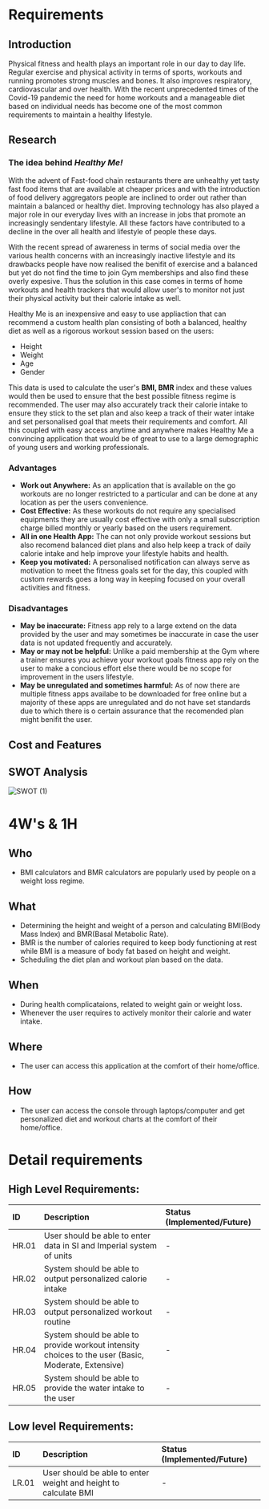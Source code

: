 # Requirements 
## Introduction
Physical fitness and health plays an important role in our day to day life. Regular exercise and physical activity in terms of sports, workouts and running promotes strong muscles and bones. It also improves respiratory, cardiovascular and over health. With the recent unprecedented times of the Covid-19 pandemic the need for home workouts and a manageable diet based on individual needs has become  one of the most common requirements to maintain a healthy lifestyle. 

## Research
### The idea behind *Healthy Me!*
With the advent of Fast-food chain restaurants there are unhealthy yet tasty fast food items that are available at cheaper prices and with the introduction of food delivery aggregators people are inclined to order out rather than maintain a balanced or healthy diet. Improving technology has also played a major role in our everyday lives with an increase in jobs that promote an increasingly sendentary lifestyle. All these factors have contributed to a decline in the over all health and lifestyle of people these days.

With the recent spread of awareness in terms of social media over the various health concerns with an increasingly inactive lifestyle and its drawbacks people have now realised the benifit of exercise and a balanced but yet do not find the time to join Gym memberships and also find these overly expesive. Thus the solution in this case comes in terms of home workouts and health trackers that would allow user's to monitor not just their physical activity but their calorie intake as well.

Healthy Me is an inexpensive and easy to use appliaction that can recommend a custom health plan consisting of both a balanced, healthy diet as well as a rigorous workout session based on the users:
* Height
* Weight
* Age
* Gender

This data is used to calculate the user's **BMI, BMR** index and these values would then be used to ensure that the best possible fitness regime is recommended. The user may also accurately track their calorie intake to ensure they stick to the set plan and also keep a track of their water intake and set personalised goal that meets their requirements and comfort. All this coupled with easy access anytime and anywhere makes Healthy Me a convincing application that would be of great to use to a large demographic of young users and working professionals. 

### Advantages
* **Work out Anywhere:** As an application that is available on the go workouts are no longer restricted to a particular and can be done at any location as per the users convenience.
* **Cost Effective:** As these workouts do not require any specialised equipments they are usually cost effective with only a small subscription charge billed monthly or yearly based on the users requirement.
* **All in one Health App:** The can not only provide workout sessions but also recomend balanced diet plans and also help keep a track of daily calorie intake and help improve your lifestyle habits and health.
* **Keep you motivated:** A personalised notification can always serve as motivation to meet the fitness goals set for the day, this coupled with custom rewards goes a long way in keeping focused on your overall activities and fitness.

### Disadvantages
* **May be inaccurate:** Fitness app rely to a large extend on the data provided by the user and may sometimes be inaccurate in case the user data is not updated frequently and accurately.
* **May or may not be helpful:** Unlike a paid membership at the Gym where a trainer ensures you achieve your workout goals fitness app rely on the user to make a concious effort else there would be no scope for improvement in the users lifestyle.
* **May be unregulated and sometimes harmful:** As of now there are multiple fitness apps availabe to be downloaded for free online but a majority of these apps are unregulated and do not have set standards due to which there is o certain assurance that the recomended plan might benifit the user.

## Cost and Features

## SWOT Analysis
![SWOT (1)](https://user-images.githubusercontent.com/57947483/130075269-d707a97e-0cd4-4105-9767-613ea794aa26.png)

# 4W's & 1H
## Who
* BMI calculators and BMR calculators are popularly used by people on a weight loss regime.
## What
*  Determining the height and weight of a person and calculating BMI(Body Mass Index) and BMR(Basal 
   Metabolic Rate).
* BMR is the number of calories required to keep body functioning at rest while BMI is a measure of body
  fat based on height and weight.
* Scheduling the diet plan and workout plan based on the data.
## When
* During health complicataions, related to weight gain or weight loss.
* Whenever the user requires to actively monitor their calorie and water intake.
## Where
* The user can access this application at the comfort of their home/office. 
## How
* The user can access the console through laptops/computer and get personalized diet and workout charts at the comfort of their home/office. 

# Detail requirements 
## High Level Requirements:
| ID | Description | Status (Implemented/Future)|
|:--|:----------------------------------|:-------------------|
| HR.01 | User should be able to enter data in SI and Imperial system of units| - |
| HR.02 | System should be able to output personalized calorie intake | - |
| HR.03 | System should be able to output personalized workout routine | - |
| HR.04 | System should be able to provide workout intensity choices to the user (Basic, Moderate, Extensive) | - |
| HR.05 | System should be able to provide the water intake to the user | - |


##  Low level Requirements:
| ID | Description | Status (Implemented/Future)|
|:--|:----------------------------------|:-------------------|
| LR.01 | User should be able to enter weight and height to calculate BMI| - |

